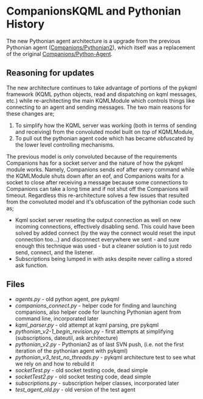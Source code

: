 # CompanionsKQML and Pythonian History

The new Pythonian agent architecture is a upgrade from the previous Pythonian agent ([Companions/Pythonian2](http://www.qrgwiki.qrg.northwestern.edu/index.php?title=Companions/Pythonian2)), which itself was a replacement of the original [Companions/Python-Agent](http://www.qrgwiki.qrg.northwestern.edu/index.php?title=Companions/Python-Agent).

## Reasoning for updates

The new architecture continues to take advantage of portions of the pykqml framework (KQML python objects, read and dispatching on kqml messages, etc.) while re-architecting the main KQMLModule which controls things like connecting to an agent and sending messages. The two main reasons for these changes are;
1. To simplify how the KQML server was working (both in terms of sending and receiving) from the convoluted model built on *top* of KQMLModule,
2. To pull out the pythonian agent code which has became obfuscated by the lower level controlling mechanisms.

The previous model is only convoluted because of the requirements Companions has for a socket server and the nature of how the pykqml module works. Namely, Companions sends eof after every command while the KQMLModule shuts down after an eof, and Companions waits for a socket to close after receiving a message because some connections to Companions can take a long time and if not shut off the Companions will timeout. Regardless this re-architecture solves a few issues that resulted from the convoluted model and it's obfuscation of the pythonian code such as;
* Kqml socket server reseting the output connection as well on new incoming connections, effectively disabling send. This could have been solved by added connect (by the way the connect would reset the input connection too...) and disconnect everywhere we sent - and sure enough this technique was used - but a cleaner solution is to just redo send, connect, and the listener.
* Subscriptions being lumped in with asks despite never calling a stored ask function.

## Files

* *agents.py* - old python agent, pre pykqml
* *companions_connect.py* - helper code for finding and launching companions, also helper code for launching Pythonian agent from command line, incorporated later
* *kqml_parser.py* - old attempt at kqml parsing, pre pykqml
* *pythonian_v2-1_begin_revision.py* - first attempts at simplifying (subscriptions, dateutil, ask architecture)
* *pythonian_v2.py* - Pythonian2 as of last SVN push, (i.e. not the first iteration of the pythonian agent with pykqml)
* *pythonian_v3_test_no_threads.py* - pykqml architecture test to see what we rely on and how to rebuild it
* *socketTest.py* - old socket testing code, dead simple
* *socketTest2.py* - old socket testing code, dead simple
* *subscriptions.py* - subscription helper classes, incorporated later
* *test_agent_old.py* - old version of the test agent
